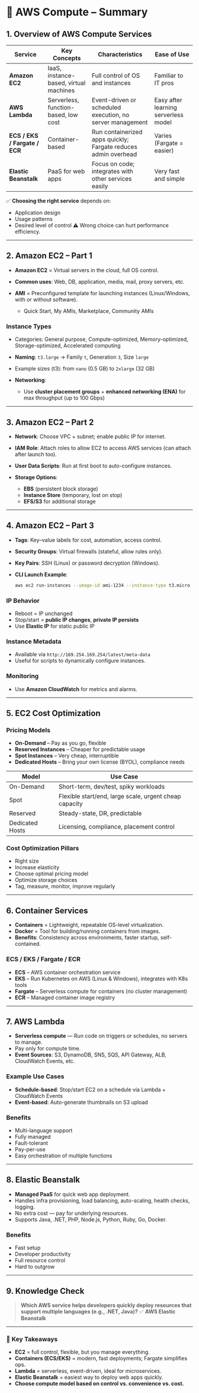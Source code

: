 
# 🧠 **AWS Compute – Summary**

## 1. **Overview of AWS Compute Services**

| Service                       | Key Concepts                           | Characteristics                                                | Ease of Use                          |
| ----------------------------- | -------------------------------------- | -------------------------------------------------------------- | ------------------------------------ |
| **Amazon EC2**                | IaaS, instance-based, virtual machines | Full control of OS and instances                               | Familiar to IT pros                  |
| **AWS Lambda**                | Serverless, function-based, low cost   | Event-driven or scheduled execution, no server management      | Easy after learning serverless model |
| **ECS / EKS / Fargate / ECR** | Container-based                        | Run containerized apps quickly; Fargate reduces admin overhead | Varies (Fargate = easier)            |
| **Elastic Beanstalk**         | PaaS for web apps                      | Focus on code; integrates with other services easily           | Very fast and simple                 |

✅ **Choosing the right service** depends on:

* Application design
* Usage patterns
* Desired level of control
  ⚠️ Wrong choice can hurt performance efficiency.

---

## 2. **Amazon EC2 – Part 1**

* **Amazon EC2** = Virtual servers in the cloud, full OS control.
* **Common uses**: Web, DB, application, media, mail, proxy servers, etc.
* **AMI** = Preconfigured template for launching instances (Linux/Windows, with or without software).

  * Quick Start, My AMIs, Marketplace, Community AMIs

### Instance Types

* Categories: General purpose, Compute-optimized, Memory-optimized, Storage-optimized, Accelerated computing
* **Naming**: `t3.large` → Family `t`, Generation `3`, Size `large`
* Example sizes (t3): from `nano` (0.5 GB) to `2xlarge` (32 GB)
* **Networking**:

  * Use **cluster placement groups** + **enhanced networking (ENA)** for max throughput (up to 100 Gbps)

---

## 3. **Amazon EC2 – Part 2**

* **Network**: Choose VPC + subnet; enable public IP for internet.
* **IAM Role**: Attach roles to allow EC2 to access AWS services (can attach after launch too).
* **User Data Scripts**: Run at first boot to auto-configure instances.
* **Storage Options**:

  * **EBS** (persistent block storage)
  * **Instance Store** (temporary, lost on stop)
  * **EFS/S3** for additional storage

---

## 4. **Amazon EC2 – Part 3**

* **Tags**: Key–value labels for cost, automation, access control.
* **Security Groups**: Virtual firewalls (stateful, allow rules only).
* **Key Pairs**: SSH (Linux) or password decryption (Windows).
* **CLI Launch Example**:

  ```sh
  aws ec2 run-instances --image-id ami-1234 --instance-type t3.micro --key-name MyKey --security-groups MySG
  ```

### IP Behavior

* Reboot = IP unchanged
* Stop/start = **public IP changes**, **private IP persists**
* Use **Elastic IP** for static public IP

### Instance Metadata

* Available via `http://169.254.169.254/latest/meta-data`
* Useful for scripts to dynamically configure instances.

### Monitoring

* Use **Amazon CloudWatch** for metrics and alarms.

---

## 5. **EC2 Cost Optimization**

### Pricing Models

* **On-Demand** – Pay as you go, flexible
* **Reserved Instances** – Cheaper for predictable usage
* **Spot Instances** – Very cheap, interruptible
* **Dedicated Hosts** – Bring your own license (BYOL), compliance needs

| Model           | Use Case                                               |
| --------------- | ------------------------------------------------------ |
| On-Demand       | Short-term, dev/test, spiky workloads                  |
| Spot            | Flexible start/end, large scale, urgent cheap capacity |
| Reserved        | Steady-state, DR, predictable                          |
| Dedicated Hosts | Licensing, compliance, placement control               |

### Cost Optimization Pillars

* Right size
* Increase elasticity
* Choose optimal pricing model
* Optimize storage choices
* Tag, measure, monitor, improve regularly

---

## 6. **Container Services**

* **Containers** = Lightweight, repeatable OS-level virtualization.
* **Docker** = Tool for building/running containers from images.
* **Benefits**: Consistency across environments, faster startup, self-contained.

### ECS / EKS / Fargate / ECR

* **ECS** – AWS container orchestration service
* **EKS** – Run Kubernetes on AWS (Linux & Windows), integrates with K8s tools
* **Fargate** – Serverless compute for containers (no cluster management)
* **ECR** – Managed container image registry

---

## 7. **AWS Lambda**

* **Serverless compute** — Run code on triggers or schedules, no servers to manage.
* Pay only for compute time.
* **Event Sources**: S3, DynamoDB, SNS, SQS, API Gateway, ALB, CloudWatch Events, etc.

### Example Use Cases

* **Schedule-based**: Stop/start EC2 on a schedule via Lambda + CloudWatch Events
* **Event-based**: Auto-generate thumbnails on S3 upload

### Benefits

* Multi-language support
* Fully managed
* Fault-tolerant
* Pay-per-use
* Easy orchestration of multiple functions

---

## 8. **Elastic Beanstalk**

* **Managed PaaS** for quick web app deployment.
* Handles infra provisioning, load balancing, auto-scaling, health checks, logging.
* No extra cost — pay for underlying resources.
* Supports Java, .NET, PHP, Node.js, Python, Ruby, Go, Docker.

### Benefits

* Fast setup
* Developer productivity
* Full resource control
* Hard to outgrow

---

## 9. **Knowledge Check**

> **Which AWS service helps developers quickly deploy resources that support multiple languages (e.g., .NET, Java)?**
> ✅ **AWS Elastic Beanstalk**

---

### 📝 **Key Takeaways**

* **EC2** = full control, flexible, but you manage everything.
* **Containers (ECS/EKS)** = modern, fast deployments; Fargate simplifies ops.
* **Lambda** = serverless, event-driven, ideal for microservices.
* **Elastic Beanstalk** = easiest way to deploy web apps quickly.
* **Choose compute model based on control vs. convenience vs. cost.**
